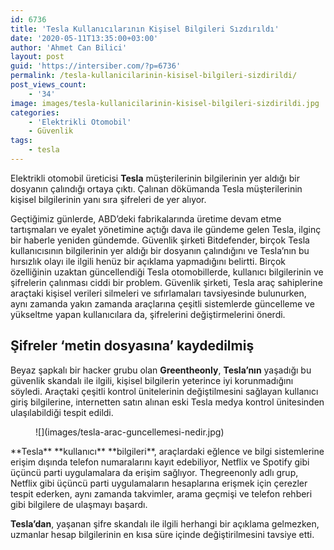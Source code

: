 ```yaml
---
id: 6736
title: 'Tesla Kullanıcılarının Kişisel Bilgileri Sızdırıldı'
date: '2020-05-11T13:35:00+03:00'
author: 'Ahmet Can Bilici'
layout: post
guid: 'https://intersiber.com/?p=6736'
permalink: /tesla-kullanicilarinin-kisisel-bilgileri-sizdirildi/
post_views_count:
    - '34'
image: images/tesla-kullanicilarinin-kisisel-bilgileri-sizdirildi.jpg
categories:
    - 'Elektrikli Otomobil'
    - Güvenlik
tags:
    - tesla
---
```


Elektrikli otomobil üreticisi **Tesla** müşterilerinin bilgilerinin yer aldığı bir dosyanın çalındığı ortaya çıktı. Çalınan dökümanda Tesla müşterilerinin kişisel bilgilerinin yanı sıra şifreleri de yer alıyor.

Geçtiğimiz günlerde, ABD’deki fabrikalarında üretime devam etme tartışmaları ve eyalet yönetimine açtığı dava ile gündeme gelen Tesla, ilginç bir haberle yeniden gündemde. Güvenlik şirketi Bitdefender, birçok Tesla kullanıcısının bilgilerinin yer aldığı bir dosyanın çalındığını ve Tesla’nın bu hırsızlık olayı ile ilgili henüz bir açıklama yapmadığını belirtti. Birçok özelliğinin uzaktan güncellendiği Tesla otomobillerde, kullanıcı bilgilerinin ve şifrelerin çalınması ciddi bir problem. Güvenlik şirketi, Tesla araç sahiplerine araçtaki kişisel verileri silmeleri ve sıfırlamaları tavsiyesinde bulunurken, aynı zamanda yakın zamanda araçlarına çeşitli sistemlerde güncelleme ve yükseltme yapan kullanıcılara da, şifrelerini değiştirmelerini önerdi.

## Şifreler ‘metin dosyasına’ kaydedilmiş

Beyaz şapkalı bir hacker grubu olan **Greentheonly**, **Tesla’nın** yaşadığı bu güvenlik skandalı ile ilgili, kişisel bilgilerin yeterince iyi korunmadığını söyledi. Araçtaki çeşitli kontrol ünitelerinin değiştilmesini sağlayan kullanıcı giriş bilgilerine, internetten satın alınan eski Tesla medya kontrol ünitesinden ulaşılabildiği tespit edildi.

<figure class="wp-block-image size-large">![](images/tesla-arac-guncellemesi-nedir.jpg)</figure>**Tesla** **kullanıcı** **bilgileri**, araçlardaki eğlence ve bilgi sistemlerine erişim dışında telefon numaralarını kayıt edebiliyor, Netflix ve Spotify gibi üçüncü parti uygulamalara da erişim sağlıyor. Thegreenonly adlı grup, Netflix gibi üçüncü parti uygulamaların hesaplarına erişmek için çerezler tespit ederken, aynı zamanda takvimler, arama geçmişi ve telefon rehberi gibi bilgilere de ulaşmayı başardı.

**Tesla’dan**, yaşanan şifre skandalı ile ilgili herhangi bir açıklama gelmezken, uzmanlar hesap bilgilerinin en kısa süre içinde değiştirilmesini tavsiye etti.